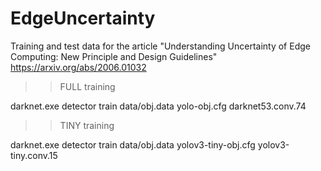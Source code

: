 # EdgeUncertainty
Training and test data for the article "Understanding Uncertainty of Edge Computing: New Principle and Design Guidelines"
https://arxiv.org/abs/2006.01032

>>FULL training

darknet.exe detector train data/obj.data yolo-obj.cfg darknet53.conv.74       

>>TINY training

darknet.exe detector train data/obj.data yolov3-tiny-obj.cfg yolov3-tiny.conv.15
